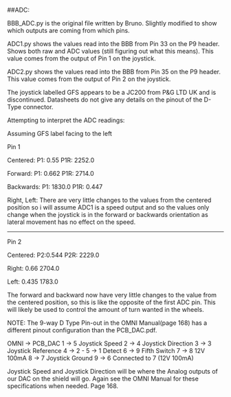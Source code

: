 ##ADC:

BBB\_ADC.py is the original file written by Bruno. Slightly modified to show which outputs are coming from which pins.

ADC1.py shows the values read into the BBB from Pin 33 on the P9 header. Shows both raw and ADC values (still figuring out what this means). This value comes from the output of Pin 1 on the joystick.

ADC2.py shows the values read into the BBB from Pin 35 on the P9 header. This value comes from the output of Pin 2 on the joystick.

The joystick labelled GFS appears to be a JC200 from P&G LTD UK and is discontinued. Datasheets do not give any details on the pinout of the D-Type connector.

Attempting to interpret the ADC readings:

Assuming GFS label facing to the left

Pin 1

Centered:
P1: 0.55
P1R: 2252.0

Forward:
P1: 0.662
P1R: 2714.0

Backwards:
P1: 1830.0
P1R: 0.447

Right, Left: There are very little changes to the values from the centered position so i will assume ADC1 is a speed output and so the values only change when the joystick is in the forward or backwards orientation as lateral movement has no effect on the speed.

-------------------------------------------------
Pin 2

Centered:
P2:0.544
P2R: 2229.0

Right:
0.66
2704.0

Left:
0.435
1783.0

The forward and backward now have very little changes to the value from the centered position, so this is like the opposite of the first ADC pin. This will likely be used to control the amount of turn wanted in the wheels.



NOTE: The 9-way D Type Pin-out in the OMNI Manual(page 168) has a different pinout configuration than the PCB\_DAC.pdf.

OMNI -> PCB\_DAC
1 -> 5	Joystick Speed
2 -> 4	Joystick Direction
3 -> 3	Joystick Reference
4 -> 2		-
5 -> 1	Detect
6 -> 9	Fifth Switch
7 -> 8	12V 100mA
8 -> 7	Joystick Ground
9 -> 6	Connected to 7 (12V 100mA)

Joystick Speed and Joystick Direction will be where the Analog outputs of our DAC on the shield will go. Again see the OMNI Manual for these specifications when needed. Page 168.
